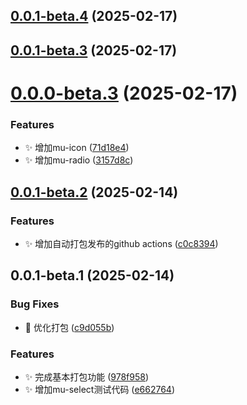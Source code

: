 ## [0.0.1-beta.4](https://github.com/MuyianKing/ui/compare/v0.0.1-beta.3...v0.0.1-beta.4) (2025-02-17)



## [0.0.1-beta.3](https://github.com/MuyianKing/ui/compare/v0.0.0-beta.3...v0.0.1-beta.3) (2025-02-17)



# [0.0.0-beta.3](https://github.com/MuyianKing/ui/compare/v0.0.1-beta.2...v0.0.0-beta.3) (2025-02-17)


### Features

* :sparkles: 增加mu-icon ([71d18e4](https://github.com/MuyianKing/ui/commit/71d18e4458e227fdee7f40cdeecd0218d482db69))
* :sparkles: 增加mu-radio ([3157d8c](https://github.com/MuyianKing/ui/commit/3157d8ce0a0476e1199dd1cd86c4fe38ba0e3daf))



## [0.0.1-beta.2](https://github.com/MuyianKing/ui/compare/v0.0.1-beta.1...v0.0.1-beta.2) (2025-02-14)


### Features

* :sparkles: 增加自动打包发布的github actions ([c0c8394](https://github.com/MuyianKing/ui/commit/c0c8394c085aafb389db614d95b2d4ce94336c15))



## 0.0.1-beta.1 (2025-02-14)


### Bug Fixes

* :bug: 优化打包 ([c9d055b](https://github.com/MuyianKing/mu-table/commit/c9d055bdcdae4c441ada5515c8121bc6edb8ae9f))


### Features

* :sparkles: 完成基本打包功能 ([978f958](https://github.com/MuyianKing/mu-table/commit/978f958a910790eac4d6d6b73e7c922b133a4bb7))
* :sparkles: 增加mu-select测试代码 ([e662764](https://github.com/MuyianKing/mu-table/commit/e662764b82aa01d4b2e674d42dac7e0320cf2e5b))



